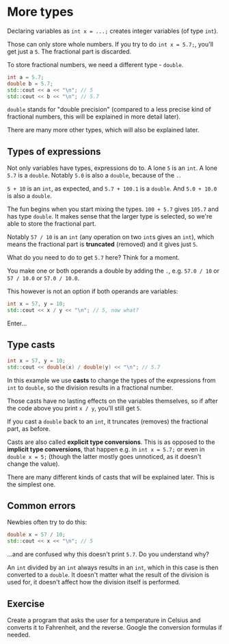 # More types

Declaring variables as `int x = ...;` creates integer variables (of type `int`).

Those can only store whole numbers. If you try to do `int x = 5.7;`, you'll get just a `5`. The fractional part is discarded.

To store fractional numbers, we need a different type - `double`.

```cpp
int a = 5.7;
double b = 5.7;
std::cout << a << "\n"; // 5
std::cout << b << "\n"; // 5.7
```

`double` stands for "double precision" (compared to a less precise kind of fractional numbers, this will be explained in more detail later).

There are many more other types, which will also be explained later.

## Types of expressions

Not only variables have types, expressions do to. A lone `5` is an `int`. A lone `5.7` is a `double`. Notably `5.0` is also a `double`, because of the `.`.

`5 + 10` is an `int`, as expected, and `5.7 + 100.1` is a `double`. And `5.0 + 10.0` is also a `double`.

The fun begins when you start mixing the types. `100 + 5.7` gives `105.7` and has type `double`. It makes sense that the larger type is selected, so we're able to store the fractional part.

Notably `57 / 10` is an `int` (any operation on two `int`s gives an `int`), which means the fractional part is **truncated** (removed) and it gives just `5`.

What do you need to do to get `5.7` here? Think for a moment.

You make one or both operands a double by adding the `.`, e.g. `57.0 / 10` or `57 / 10.0` or `57.0 / 10.0`.

This however is not an option if both operands are variables:
```cpp
int x = 57, y = 10;
std::cout << x / y << "\n"; // 5, now what?
```
Enter...

## Type casts

```cpp
int x = 57, y = 10;
std::cout << double(x) / double(y) << "\n"; // 5.7
```

In this example we use **casts** to change the types of the expressions from `int` to `double`, so the division results in a fractional number.

Those casts have no lasting effects on the variables themselves, so if after the code above you print `x / y`, you'll still get `5`.

If you cast a `double` back to an `int`, it truncates (removes) the fractional part, as before.

Casts are also called **explicit type conversions**. This is as opposed to the **implicit type conversions**, that happen e.g. in `int x = 5.7;` or even in `double x = 5;` (though the latter mostly goes unnoticed, as it doesn't change the value).

There are many different kinds of casts that will be explained later. This is the simplest one.

## Common errors

Newbies often try to do this:
```cpp
double x = 57 / 10;
std::cout << x << "\n"; // 5
```
...and are confused why this doesn't print `5.7`. Do you understand why?

An `int` divided by an `int` always results in an `int`, which in this case is then converted to a `double`. It doesn't matter what the result of the division is used for, it doesn't affect how the division itself is performed.

## Exercise

Create a program that asks the user for a temperature in Celsius and converts it to Fahrenheit, and the reverse. Google the conversion formulas if needed.
